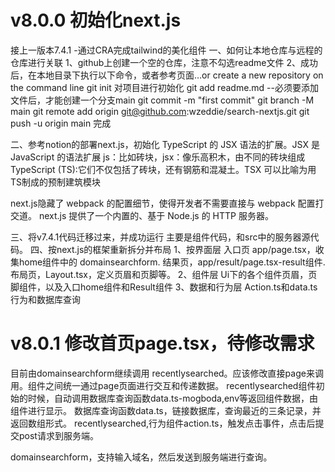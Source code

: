 #  v8.0.0 初始化next.js
接上一版本7.4.1 -通过CRA完成tailwind的美化组件
一、如何让本地仓库与远程的仓库进行关联
1、github上创建一个空的仓库，注意不勾选readme文件
2、成功后，在本地目录下执行以下命令，或者参考页面…or create a new repository on the command line
git init 对项目进行初始化
git add readme.md --必须要添加文件后，才能创建一个分支main
git commit -m "first commit"
git branch -M main
git remote add origin git@github.com:wzeddie/search-nextjs.git
git push -u origin main
完成

二、参考notion的部署next.js，初始化
 TypeScript 的 JSX 语法的扩展。JSX 是 JavaScript 的语法扩展
 js：比如砖块，jsx：像乐高积木，由不同的砖块组成
 TypeScript (TS):它们不仅包括了砖块，还有钢筋和混凝土。TSX 可以比喻为用TS制成的预制建筑模块

 next.js隐藏了 webpack 的配置细节，使得开发者不需要直接与 webpack 配置打交道。
 next.js 提供了一个内置的、基于 Node.js 的 HTTP 服务器。

 三、将v7.4.1代码迁移过来，并成功运行
主要是组件代码，和src中的服务器源代码。
 四、按next.js的框架重新拆分并布局
 1、按界面层
  入口页 app/page.tsx，收集home组件中的 domainsearchform.
  结果页，app/result/page.tsx-result组件.
  布局页，Layout.tsx，定义页眉和页脚等。
 2、组件层 
 Ui下的各个组件页眉，页脚组件，以及入口home组件和Result组件
 3、数据和行为层
 Action.ts和data.ts行为和数据库查询

# v8.0.1 修改首页page.tsx，待修改需求
目前由domainsearchform继续调用 recentlysearched。应该修改直接page来调用。组件之间统一通过page页面进行交互和传递数据。
recentlysearched组件初始的时候，自动调用数据库查询函数data.ts-mogboda,env等返回组件数据，由组件进行显示。
数据库查询函数data.ts，链接数据库，查询最近的三条记录，并返回数组形式。
recentlysearched,行为组件action.ts，触发点击事件，点击后提交post请求到服务端。

domainsearchform，支持输入域名，然后发送到服务端进行查询。